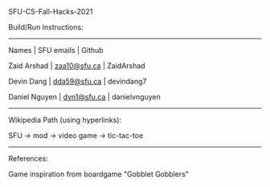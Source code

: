 SFU-CS-Fall-Hacks-2021

Build/Run Instructions:



-------------------------------------------
Names | SFU emails | Github

Zaid Arshad | zaa10@sfu.ca | ZaidArshad

Devin Dang | dda59@sfu.ca | devindang7

Daniel Nguyen | dvn1@sfu.ca | danielvnguyen

-------------------------------------------
Wikipedia Path (using hyperlinks):

SFU -> mod -> video game -> tic-tac-toe

-------------------------------------------
References: 

Game inspiration from boardgame "Gobblet Gobblers"
